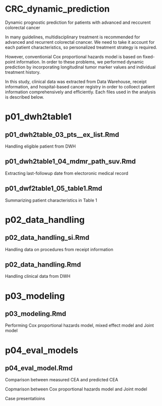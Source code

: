 # CRC_dynamic_prediction

Dynamic prognostic prediction for patients with advanced and reccurent colorectal cancer

In many guidelines, multidisciplinary treatment is recommended for advanced and recurrent colorectal cnancer. We need to take it account for each patient characteristics, so personalized treatment strategy is required.

However, conventionial Cox proportional hazards model is based on fixed-point information. In order to these problems, we performed dynamic prediction by incorporating longitudinal tumor marker values and individual treatment history.

In this study, clinical data was extracted from Data Warehouse, receipt information, and hospital-based cancer registry in order to colloect patient information comprehensively and efficiently. Each files used in the analysis is described below.

# p01_dwh2table1
## p01_dwh2table_03_pts__ex_list.Rmd

Handling eligible patient from DWH

## p01_dwh2table1_04_mdmr_path_suv.Rmd

Extracting last-followup date from electoronic medical record

## p01_dwf2table1_05_table1.Rmd

Summarizing patient characteristics in Table 1

# p02_data_handling
## p02_data_handling_si.Rmd

Handling data on procedures from receipt information

## p02_data_handling.Rmd

Handling clinical data from DWH 

# p03_modeling
## p03_modeling.Rmd

Performing Cox proportional hazards model, mixed effect model and Joint model

# p04_eval_models
## p04_eval_model.Rmd

Comparison between measured CEA and predicted CEA

Copmarison between Cox proportional hazards model and Joint model

Case presentatioins

